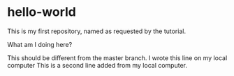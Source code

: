 # hello-world
This is my first repository, named as requested by the tutorial.

What am I doing here?

This should be different from the master branch.
I wrote this line on my local computer
This is a second line added from my local computer.
